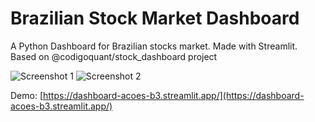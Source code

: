 # Brazilian Stock Market Dashboard
A Python Dashboard for Brazilian stocks market. Made with Streamlit. Based on @codigoquant/stock_dashboard project

![Screenshot 1](https://github.com/joaoxfernando/stocks_dashboard/screenshots/dashb3_1.PNG 'Dashboard: Menu lateral e Cartões')
![Screenshot 2](https://github.com/joaoxfernando/stocks_dashboard/screenshots/dashb3_1.PNG 'Gráficos: Desempenho Relativo e Risco - Retorno')

Demo: [https://dashboard-acoes-b3.streamlit.app/](https://dashboard-acoes-b3.streamlit.app/)
